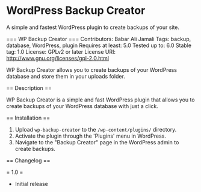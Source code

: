 # WordPress Backup Creator
A simple and fastest WordPress plugin to create backups of your site.

=== WP Backup Creator ===
Contributors: Babar Ali Jamali
Tags: backup, database, WordPress, plugin
Requires at least: 5.0
Tested up to: 6.0
Stable tag: 1.0
License: GPLv2 or later
License URI: http://www.gnu.org/licenses/gpl-2.0.html

WP Backup Creator allows you to create backups of your WordPress database and store them in your uploads folder.

== Description ==

WP Backup Creator is a simple and fast WordPress plugin that allows you to create backups of your WordPress database with just a click.

== Installation ==

1. Upload `wp-backup-creator` to the `/wp-content/plugins/` directory.
2. Activate the plugin through the 'Plugins' menu in WordPress.
3. Navigate to the "Backup Creator" page in the WordPress admin to create backups.

== Changelog ==

= 1.0 =
* Initial release

